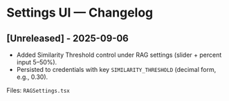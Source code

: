 # Settings UI — Changelog

## [Unreleased] - 2025-09-06
- Added Similarity Threshold control under RAG settings (slider + percent input 5–50%).
- Persisted to credentials with key `SIMILARITY_THRESHOLD` (decimal form, e.g., 0.30).

Files: `RAGSettings.tsx`
